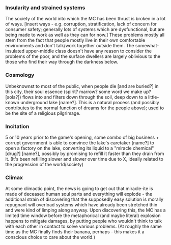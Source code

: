 
### Insularity and strained systems
The society of the world into which the MC has been thrust is broken in a lot of ways. \[insert ways - e.g. corruption, stratification, lack of concern for consumer safety; generally lots of systems which are dysfunctional, but are being made to work as well as they can for now.] These problems mostly all stem from the fact that people mostly live in their own comfortable environments and don't talk/work together outside them. The somewhat-insulated upper-middle class doesn't have any reason to consider the problems of the poor, and the surface dwellers are largely oblivious to the those who find their way through the darkness below.

### Cosmology
Unbeknownst to most of the public, when people die \[and are buried?] in this city, their soul essence (spirit? marrow? some word we make up? \[sola?]) flows into and filters down through the soil, deep down to a little-known underground lake \[name?]. This is a natural process (and possibly contributes to the normal function of dreams for the people above); used to be the site of a religious pilgrimage.

### Incitation
5 or 10 years prior to the game's opening, some combo of big business + corrupt government is able to convince the lake's caretaker \[name?] to open a factory on the lake, converting its liquid to a "miracle chemical" \[drug?] \[name?], possibly by promising to refill it faster than they drain from it. (It's been refilling slower and slower over time due to X, ideally related to the progression of the world/society)

### Climax
At some climactic point, the news is going to get out that miracle-ite is made of deceased human soul parts and everything will explode - the additional strain of discovering that the supposedly easy solution is morally repugnant will overload systems which have already been stretched thin and were kind of limping along anyway. Upon discovering this, the MC has a limited time window before the metaphorical (and maybe literal) explosion happens to mitigate damages, by putting people who wouldn't think to talk with each other in contact to solve various problems. (At roughly the same time as the MC finally finds their banana, perhaps - this makes it a conscious choice to care about the world.)